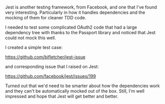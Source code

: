 Jest is another testing framework, from Facebook, and one that I've found very interesting.  Particularly in how it handles dependencies and the mocking of them for cleaner TDD code.

I needed to test some complicated OAuth2 code that had a large dependency tree with thanks to the Passport library and noticed that Jest could not mock this well.

I created a simple test case:

https://github.com/bjfletcher/jest-issue

and corresponding issue that I raised on Jest:

https://github.com/facebook/jest/issues/199

Turned out that we'd need to be smarter about how the dependencies work and they can't be automatically mocked out of the box.  Still, I'm well impressed and hope that Jest will get better and better.